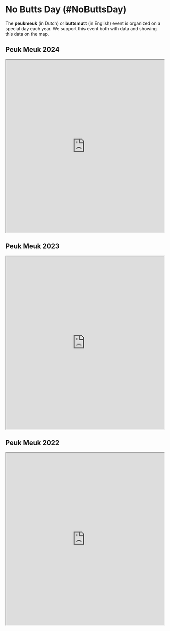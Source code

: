 # No Butts Day (#NoButtsDay)

The **peukmeuk** (in Dutch) or **buttsmutt** (in English) event is organized on a special day each year.
We support this event both with data and showing this data on the map.

## Peuk Meuk 2024

<iframe width=100% height="550px" frameBorder="1px" src="https://litterapp.net/grafana/public-dashboards/e7e7b521f75347228306c7d42534372b"></iframe>

## Peuk Meuk 2023

<iframe width=100% height="550px" frameBorder="1px" src="https://litterapp.net/grafana/public-dashboards/63d53d7e54fb43fd97858ecd8055fe0b"></iframe>

## Peuk Meuk 2022

<iframe width=100% height="550px" frameBorder="1px" src="https://litterapp.net/grafana/public-dashboards/5856542857364b349397bf992023cac9"></iframe>